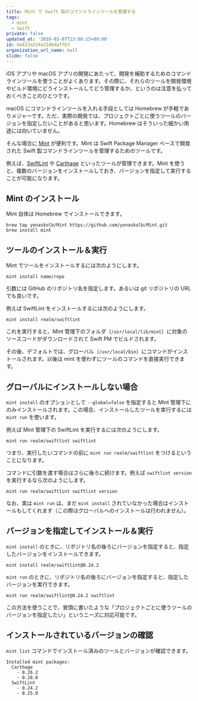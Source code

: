 ```yaml
---
title: Mint で Swift 製のコマンドラインツールを管理する
tags:
  - mint
  - Swift
private: false
updated_at: '2018-03-07T23:08:15+09:00'
id: be813a224a2146daffb7
organization_url_name: null
slide: false
---
```

iOS アプリや macOS アプリの開発にあたって、開発を補助するためのコマンドラインツールを使うことがよくあります。その際に、それらのツールを開発環境やビルド環境にどうインストールしてどう管理するか、というのは注意を払っておくべきことのひとつです。

macOS にコマンドラインツールを入れる手段としては Homebrew が手軽でありメジャーです。ただ、実際の開発では、プロジェクトごとに使うツールのバージョンを指定したいことがあると思います。Homebrew はそういった細かい用途には向いていません。

そんな場合に [Mint](https://github.com/yonaskolb/Mint) が便利です。Mint は Swift Package Manager ベースで開発された Swift 製コマンドラインツールを管理するためのツールです。

例えば、[SwiftLint](https://github.com/realm/SwiftLint) や [Carthage](https://github.com/Carthage/Carthage) といったツールが管理できます。Mint を使うと、複数のバージョンをインストールしておき、バージョンを指定して実行することが可能になります。

## Mint のインストール

Mint 自体は Homebrew でインストールできます。

```
brew tap yonaskolb/Mint https://github.com/yonaskolb/Mint.git
brew install mint
```

## ツールのインストール＆実行

Mint でツールをインストールするには次のようにします。

```
mint install name/repo
```

引数には GitHub のリポジトリ名を指定します。あるいは git リポジトリの URL でも良いです。

例えば SwiftLint をインストールするには次のようにします。

```
mint install realm/swiftlint
```

これを実行すると、Mint 管理下のフォルダ（`/usr/local/lib/mint`）に対象のソースコードがダウンロードされて Swift PM でビルドされます。

その後、デフォルトでは、グローバル（`/usr/local/bin`）にコマンドがインストールされます。以後は mint を使わずにツールのコマンドを直接実行できます。

## グローバルにインストールしない場合

`mint install` のオプションとして `--global=false` を指定すると Mint 管理下にのみインストールされます。この場合、インストールしたツールを実行するには `mint run` を使います。

例えば Mint 管理下の SwiftLint を実行するには次のようにします。

```
mint run realm/swiftlint swiftlint
```

つまり、実行したいコマンドの前に `mint run realm/swiftlint` をつけるということになります。

コマンドに引数を渡す場合はさらに後ろに続けます。例えば `swiftlint version` を実行するなら次のようにします。

```
mint run realm/swiftlint swiftlint version
```

なお、実は `mint run` は、まだ `mint install` されていなかった場合はインストールもしてくれます（この際はグローバルへのインストールは行われません）。

## バージョンを指定してインストール＆実行

`mint install` のときに、リポジトリ名の後ろにバージョンを指定すると、指定したバージョンをインストールできます。

```
mint install realm/swiftlint@0.24.2
```

`mint run` のときに、リポジトリ名の後ろにバージョンを指定すると、指定したバージョンを実行できます。

```
mint run realm/swiftlint@0.24.2 swiftlint
```

この方法を使うことで、冒頭に書いたような「プロジェクトごとに使うツールのバージョンを指定したい」というニーズに対応可能です。

## インストールされているバージョンの確認

`mint list` コマンドでインストール済みのツールとバージョンが確認できます。

```
Installed mint packages:
  Carthage
    - 0.26.2
    - 0.28.0
  SwiftLint
    - 0.24.2
    - 0.25.0
```
